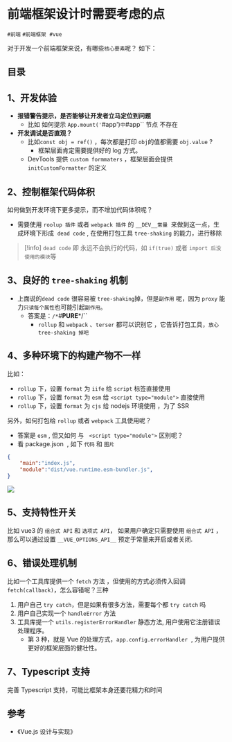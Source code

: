 
# 前端框架设计时需要考虑的点

`#前端` `#前端框架`  `#vue`

对于开发一个前端框架来说，有哪些`核心要素`呢？ 如下：


## 目录
<!-- toc -->
 ## 1、开发体验 

- **报错警告提示，是否能够让开发者立马定位到问题**
	- 比如 如何提示 `App.mount('`#app')`` 中 ``#app`` 节点 不存在
- **开发调试是否直观？**
	- 比如`const obj = ref()` ，每次都是打印 `obj`的值都需要 `obj.value` ?  
		- 框架层面肯定需要提供好的 log 方式。
	- DevTools 提供 `custom formmaters` ，框架层面会提供 `initCustomFormatter` 的定义

## 2、控制框架代码体积

如何做到开发环境下更多提示，而不增加代码体积呢？
- 需要使用 `roolup 插件` 或者 `webpack 插件` 的 `__DEV__常量`  来做到这一点，生成环境下形成  `dead code` , 在使用打包工具 `tree-shaking` 的能力，进行移除

> [!info]
`dead code` 即 永远不会执行的代码，如 `if(true)` 或者 `import 后没使用的模块`等

## 3、良好的 `tree-shaking` 机制

- 上面说的`dead code` 很容易被 `tree-shaking`掉，但是`副作用` 呢，因为 `proxy` 能力`只读每个属性`也可能引起`副作用`。
	- 答案是：`/*`#__PURE__*/``   
		- `rollup` 和 `webpack` 、`terser` 都可以识别它 ，它告诉打包工具，`放心 tree-shaking 掉吧`

## 4、多种环境下的构建产物不一样

比如：
- `rollup` 下，设置 `format` 为 `iife` 给 `script` 标签直接使用
- `rollup` 下，设置 `format` 为 `esm` 给 `<script type="module">` 直接使用
- `rollup` 下，设置 `format` 为 `cjs` 给 nodejs 环境使用 ，为了 SSR

另外，如何打包给 `rollup` 或者 `webpack` 工具使用呢？
- 答案是 `esm` , 但又如何 与   `<script type="module">` 区别呢？
-  看 package.json  , 如下 `代码` 和 `图片`

```json
{
	"main":"index.js",
	"module":"dist/vue.runtime.esm-bundler.js",
}
```

![](https://od-1310531898.cos.ap-beijing.myqcloud.com/202303191018366.png)

## 5、支持特性开关

  比如 vue3 的 `组合式 API` 和 `选项式 API`， 如果用户确定只需要使用 `组合式 API` ，那么可以通过设置 `__VUE_OPTIONS_API__` 预定于常量来开启或者关闭.

## 6、错误处理机制

比如一个工具库提供一个 `fetch` 方法 ，但使用的方式必须传入回调 `fetch(callback)`，怎么容错呢？三种
1. 用户自己 `try catch`，但是如果有很多方法，需要每个都 `try catch` 吗
2. 用户自己实现一个 `handleError` 方法
3. 工具库提一个 `utils.registerErrorHandler` 静态方法, 用户使用它注册错误处理程序。
	- 第 3 种，就是 Vue 的处理方式，`app.config.errorHandler`  , 为用户提供更好的框架层面的健壮性。

## 7、Typescript 支持

完善 Typescript 支持，可能比框架本身还要花精力和时间

## 参考

- 《Vue.js 设计与实现》